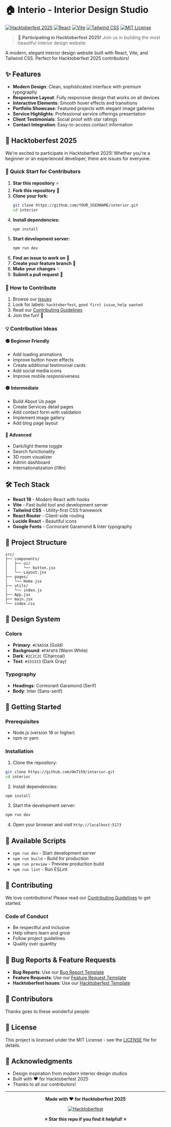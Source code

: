 # 🏠 Interio - Interior Design Studio

[![Hacktoberfest 2025](https://img.shields.io/badge/Hacktoberfest-2025-orange.svg)](https://hacktoberfest.digitalocean.com/)
[![React](https://img.shields.io/badge/React-18.2.0-blue.svg)](https://reactjs.org/)
[![Vite](https://img.shields.io/badge/Vite-4.5.0-646CFF.svg)](https://vitejs.dev/)
[![Tailwind CSS](https://img.shields.io/badge/Tailwind_CSS-3.3.5-38B2AC.svg)](https://tailwindcss.com/)
[![MIT License](https://img.shields.io/badge/License-MIT-green.svg)](https://choosealicense.com/licenses/mit/)

> 🎃 **Participating in Hacktoberfest 2025!** Join us in building the most beautiful interior design website.

A modern, elegant interior design website built with React, Vite, and Tailwind CSS. Perfect for Hacktoberfest 2025 contributors!

## ✨ Features

- **Modern Design**: Clean, sophisticated interface with premium typography
- **Responsive Layout**: Fully responsive design that works on all devices
- **Interactive Elements**: Smooth hover effects and transitions
- **Portfolio Showcase**: Featured projects with elegant image galleries
- **Service Highlights**: Professional service offerings presentation
- **Client Testimonials**: Social proof with star ratings
- **Contact Integration**: Easy-to-access contact information

## 🎃 Hacktoberfest 2025

We're excited to participate in Hacktoberfest 2025! Whether you're a beginner or an experienced developer, there are issues for everyone.

### 🚀 Quick Start for Contributors

1. **Star this repository** ⭐
2. **Fork this repository** 🍴
3. **Clone your fork:**
   ```bash
   git clone https://github.com/YOUR_USERNAME/interior.git
   cd interior
   ```
4. **Install dependencies:**
   ```bash
   npm install
   ```
5. **Start development server:**
   ```bash
   npm run dev
   ```
6. **Find an issue to work on** 👀
7. **Create your feature branch** 🌟
8. **Make your changes** ✨
9. **Submit a pull request** 🎉

### 🎯 How to Contribute

1. Browse our [Issues](https://github.com/Om7159/interior/issues)
2. Look for labels: `hacktoberfest`, `good first issue`, `help wanted`
3. Read our [Contributing Guidelines](CONTRIBUTING.md)
4. Join the fun! 🎉

### 💡 Contribution Ideas

#### 🟢 Beginner Friendly
- Add loading animations
- Improve button hover effects
- Create additional testimonial cards
- Add social media icons
- Improve mobile responsiveness

#### 🟡 Intermediate
- Build About Us page
- Create Services detail pages
- Add contact form with validation
- Implement image gallery
- Add blog page layout

#### 🔴 Advanced
- Dark/light theme toggle
- Search functionality
- 3D room visualizer
- Admin dashboard
- Internationalization (i18n)

## 🛠️ Tech Stack

- **React 18** - Modern React with hooks
- **Vite** - Fast build tool and development server
- **Tailwind CSS** - Utility-first CSS framework
- **React Router** - Client-side routing
- **Lucide React** - Beautiful icons
- **Google Fonts** - Cormorant Garamond & Inter typography

## 📁 Project Structure

```
src/
├── components/
│   ├── ui/
│   │   └── button.jsx
│   └── Layout.jsx
├── pages/
│   └── Home.jsx
├── utils/
│   └── index.js
├── App.jsx
├── main.jsx
└── index.css
```

## 🎨 Design System

### Colors
- **Primary**: `#C9A55A` (Gold)
- **Background**: `#FAFAF8` (Warm White)  
- **Dark**: `#2C2C2C` (Charcoal)
- **Text**: `#333333` (Dark Gray)

### Typography
- **Headings**: Cormorant Garamond (Serif)
- **Body**: Inter (Sans-serif)

## 🚀 Getting Started

### Prerequisites

- Node.js (version 16 or higher)
- npm or yarn

### Installation

1. Clone the repository:
```bash
git clone https://github.com/Om7159/interior.git
cd interior
```

2. Install dependencies:
```bash
npm install
```

3. Start the development server:
```bash
npm run dev
```

4. Open your browser and visit `http://localhost:5173`

## 📜 Available Scripts

- `npm run dev` - Start development server
- `npm run build` - Build for production
- `npm run preview` - Preview production build
- `npm run lint` - Run ESLint

## 🤝 Contributing

We love contributions! Please read our [Contributing Guidelines](CONTRIBUTING.md) to get started.

### Code of Conduct
- Be respectful and inclusive
- Help others learn and grow
- Follow project guidelines
- Quality over quantity

## 🐛 Bug Reports & Feature Requests

- **Bug Reports**: Use our [Bug Report Template](.github/ISSUE_TEMPLATE/bug_report.md)
- **Feature Requests**: Use our [Feature Request Template](.github/ISSUE_TEMPLATE/feature_request.md)
- **Hacktoberfest Issues**: Use our [Hacktoberfest Template](.github/ISSUE_TEMPLATE/hacktoberfest.md)

## 🌟 Contributors

Thanks goes to these wonderful people:

<!-- ALL-CONTRIBUTORS-LIST:START -->
<!-- This section will be automatically updated -->
<!-- ALL-CONTRIBUTORS-LIST:END -->

## 📄 License

This project is licensed under the MIT License - see the [LICENSE](LICENSE) file for details.

## 🙏 Acknowledgments

- Design inspiration from modern interior design studios
- Built with ❤️ for Hacktoberfest 2025
- Thanks to all our contributors!

---

<div align="center">

**Made with ❤️ for Hacktoberfest 2025**

[![Hacktoberfest](https://img.shields.io/badge/Hacktoberfest-Join%20Us!-orange.svg?style=for-the-badge)](https://hacktoberfest.digitalocean.com/)

**⭐ Star this repo if you find it helpful! ⭐**

</div>